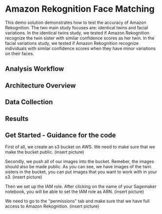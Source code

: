# Amazon Rekognition Face Matching
This demo solution demonstrates how to test the accuracy of Amazon Rekognition. The two main study focuses are: identical twins and facial variations. In the identical twins study, we tested if Amazon Rekognition recognize the twin sister with similar confidence scores as her twin. In the facial variations study, we tested if Amazon Rekognition recognize individuals with similar confidence scores when they have minor variations on their faces. 

## Analysis Workflow


## Architecture Overview


## Data Collection


## Results

## Get Started - Guidance for the code
First of all, we create an s3 bucket on AWS. We need to make sure that we make the bucket public. 
(insert picture)

Secondly, we push all of our images into the bucket. Remeber, the images should also be made public. As you can see, we have images of the twin sisters in the bucket, you can put images that you want to work with in your s3. 
(insert picture)

Then we set up the IAM role. After clicking on the name of your Sagemaker notebook, you will be able to set the IAM role as ARN. 
(insert picture)

We need to go to the "permissions" tab and make sure that we have full access to Amazon Rekognition. 
(insert picture) 

